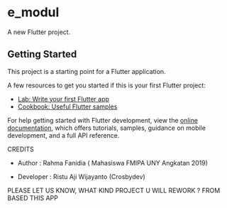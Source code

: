# e_modul

A new Flutter project.

## Getting Started

This project is a starting point for a Flutter application.

A few resources to get you started if this is your first Flutter project:

- [Lab: Write your first Flutter app](https://docs.flutter.dev/get-started/codelab)
- [Cookbook: Useful Flutter samples](https://docs.flutter.dev/cookbook)

For help getting started with Flutter development, view the
[online documentation](https://docs.flutter.dev/), which offers tutorials,
samples, guidance on mobile development, and a full API reference.


CREDITS
- Author :  Rahma Fanidia ( Mahasiswa FMIPA UNY Angkatan 2019)

- Developer : Ristu Aji Wijayanto (Crosbydev)

PLEASE LET US KNOW, WHAT KIND PROJECT U WILL REWORK ? FROM BASED THIS APP
